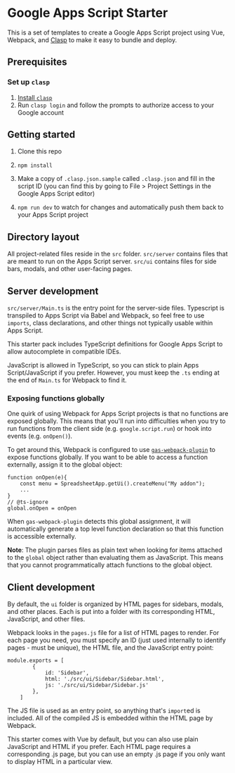 # Google Apps Script Starter

This is a set of templates to create a Google Apps Script project using Vue, Webpack, and [Clasp](https://github.com/google/clasp) to make it easy to bundle and deploy. 

## Prerequisites

### Set up `clasp`

1. [Install `clasp`](https://github.com/google/clasp)
2. Run `clasp login` and follow the prompts to authorize access to your Google account

## Getting started

1. Clone this repo

2. `npm install`

3. Make a copy of `.clasp.json.sample` called `.clasp.json` and fill in the script ID (you can find this by going to File > Project Settings in the Google Apps Script editor)

4. `npm run dev` to watch for changes and automatically push them back to your Apps Script project

## Directory layout

All project-related files reside in the `src` folder. `src/server` contains files that are meant to run on the Apps Script server. `src/ui` contains files for side bars, modals, and other user-facing pages.

## Server development

`src/server/Main.ts` is the entry point for the server-side files. Typescript is transpiled to Apps Script via Babel and Webpack, so feel free to use `imports`, class declarations, and other things not typically usable within Apps Script.

This starter pack includes TypeScript definitions for Google Apps Script to allow autocomplete in compatible IDEs.

JavaScript is allowed in TypeScript, so you can stick to plain Apps Script/JavaScript if you prefer. However, you must keep the `.ts` ending at the end of `Main.ts` for Webpack to find it.

### Exposing functions globally

One quirk of using Webpack for Apps Script projects is that no functions are exposed globally. This means that you'll run into difficulties when you try to run functions from the client side (e.g. `google.script.run`) or hook into events (e.g. `onOpen()`).

To get around this, Webpack is configured to use [`gas-webpack-plugin`](https://www.npmjs.com/package/gas-webpack-plugin) to expose functions globally. If you want to be able to access a function externally, assign it to the global object:

    function onOpen(e){
        const menu = SpreadsheetApp.getUi().createMenu("My addon");
        ...
    }
    // @ts-ignore
    global.onOpen = onOpen
    
When `gas-webpack-plugin` detects this global assignment, it will automatically generate a top level function declaration so that this function is accessible externally.

**Note**: The plugin parses files as plain text when looking for items attached to the `global` object rather than evaluating them as JavaScript. This means that you cannot programmatically attach functions to the global object.

## Client development

By default, the `ui` folder is organized by HTML pages for sidebars, modals, and other places. Each is put into a folder with its corresponding HTML, JavaScript, and other files. 

Webpack looks in the `pages.js` file for a list of HTML pages to render. For each page you need, you must specify an ID (just used internally to identify pages - must be unique), the HTML file, and the JavaScript entry point:
    
    module.exports = [
            {
                id: 'Sidebar',
                html: './src/ui/Sidebar/Sidebar.html',
                js: './src/ui/Sidebar/Sidebar.js'
            },
        ]


The JS file is used as an entry point, so anything that's `import`ed is included. All of the compiled JS is embedded within the HTML page by Webpack.

This starter comes with Vue by default, but you can also use plain JavaScript and HTML if you prefer. Each HTML page requires a corresponding .js page, but you can use an empty .js page if you only want to display HTML in a particular view.
